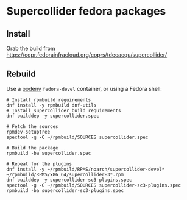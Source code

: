 # Supercollider fedora packages

## Install

Grab the build from https://copr.fedorainfracloud.org/coprs/tdecacqu/supercollider/


## Rebuild

Use a [podenv](https://github.com/podenv/podenv) `fedora-devel` container, or using a Fedora shell:

```shell
# Install rpmbuild requirements
dnf install -y rpmbuild dnf-utils
# Install supercollider build requirements
dnf builddep -y supercollider.spec

# Fetch the sources
rpmdev-setuptree
spectool -g -C ~/rpmbuild/SOURCES supercollider.spec

# Build the package
rpmbuild -ba supercollider.spec

# Repeat for the plugins
dnf install -y ~/rpmbuild/RPMS/noarch/supercollider-devel* ~/rpmbuild/RPMS/x86_64/supercollider-3*.rpm
dnf builddep -y supercollider-sc3-plugins.spec
spectool -g -C ~/rpmbuild/SOURCES supercollider-sc3-plugins.spec
rpmbuild -ba supercollider-sc3-plugins.spec
```
